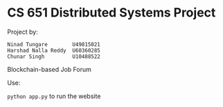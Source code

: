 # CS 651 Distributed Systems Project

Project by:
```
Ninad Tungare        U49815021
Harshad Nalla Reddy  U60360285
Chunar Singh         U10488522
```

Blockchain-based Job Forum

Use:

`python app.py` to run the website
